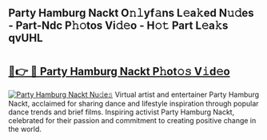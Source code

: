 ## Party Hamburg Nackt O𝚗𝚕yf𝚊ns L𝚎a𝚔ed N𝚞𝚍es - Part-Ndc P𝚑𝚘tos Vi𝚍𝚎o - H𝚘𝚝 Part L𝚎a𝚔s qvUHL

# <h2><a href="http://kfe15j.oniu.top/?m=Party+Hamburg+Nackt">🔗👉 🔴 Party Hamburg Nackt P𝚑ot𝚘𝚜 V𝚒d𝚎o</a></h2>

[![Party Hamburg Nackt Nu𝚍e𝚜](https://i.imgur.com/0qMVB7G.gif)](http://kfe15j.oniu.top/?m=Party+Hamburg+Nackt)
Virtual artist and entertainer Party Hamburg Nackt, acclaimed for sharing dance and lifestyle inspiration through popular dance trends and brief films. Inspiring activist Party Hamburg Nackt, celebrated for their passion and commitment to creating positive change in the world.  
